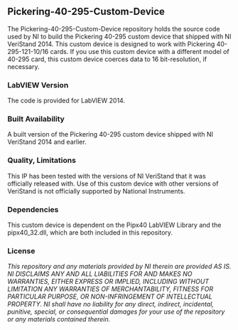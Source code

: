 ## Pickering-40-295-Custom-Device ##

The Pickering-40-295-Custom-Device repository holds the source code used by NI to build the Pickering 40-295 custom device that shipped with NI VeriStand 2014. This custom device is designed to work with Pickering 40-295-121-10/16 cards. If you use this custom device with a different model of 40-295 card, this custom device coerces data to 16 bit-resolution, if necessary.

### LabVIEW Version ###

The code is provided for LabVIEW 2014.

### Built Availability ###

A built version of the Pickering 40-295 custom device shipped with NI VeriStand 2014 and earlier. 

### Quality, Limitations ###

This IP has been tested with the versions of NI VeriStand that it was officially released with. Use of this custom device with other versions of VeriStand is not officially supported by National Instruments.

### Dependencies ###

This custom device is dependent on the Pipx40 LabVIEW Library and the pipx40_32.dll, which are both included in this repository.

### License ###

*This repository and any materials provided by NI therein are provided AS IS. NI DISCLAIMS ANY AND ALL LIABILITIES FOR AND MAKES NO WARRANTIES, EITHER EXPRESS OR IMPLIED, INCLUDING WITHOUT LIMITATION ANY WARRANTIES OF MERCHANTABILITY, FITNESS FOR  PARTICULAR PURPOSE, OR NON-INFRINGEMENT OF INTELLECTUAL PROPERTY. NI shall have no liability for any direct, indirect, incidental, punitive, special, or consequential damages for your use of the repository or any materials contained therein.*